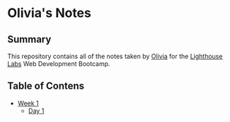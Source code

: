# Olivia's Notes

## Summary
This repository contains all of the notes taken by [Olivia](https://github.com/owong83) for the [Lighthouse Labs](https://www.lighthouselabs.ca/) Web Development Bootcamp.

## Table of Contens
* [Week 1](/Week_1)
  * [Day 1](/Week_1/Day_1)

